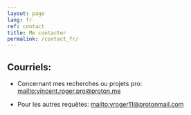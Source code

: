 ```yaml
---
layout: page
lang: fr
ref: contact
title: Me contacter
permalink: /contact_fr/
---
```


## Courriels:

* Concernant mes recherches ou projets pro: <mailto:vincent.roger.pro@proton.me>

* Pour les autres requêtes: <mailto:vroger11@protonmail.com>

